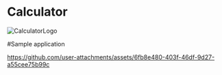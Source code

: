 # Calculator
![CalculatorLogo](https://github.com/user-attachments/assets/fa982698-19cc-48ec-9775-545e0dc173b9)

#Sample application

https://github.com/user-attachments/assets/6fb8e480-403f-46df-9d27-a55cee75b99c

